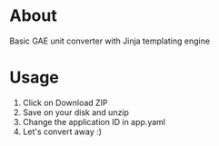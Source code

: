 # About

Basic GAE unit converter with Jinja templating engine

# Usage

1. Click on Download ZIP
2. Save on your disk and unzip
3. Change the application ID in app.yaml
4. Let's convert away :)
